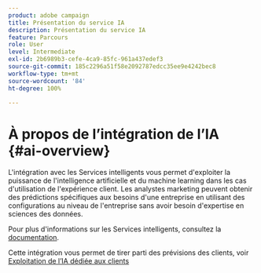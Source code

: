 ```yaml
---
product: adobe campaign
title: Présentation du service IA
description: Présentation du service IA
feature: Parcours
role: User
level: Intermediate
exl-id: 2b6989b3-cefe-4ca9-85fc-961a437edef3
source-git-commit: 185c2296a51f58e2092787edcc35ee9e4242bec8
workflow-type: tm+mt
source-wordcount: '84'
ht-degree: 100%

---
```


# À propos de l’intégration de l’IA {#ai-overview}

L&#39;intégration avec les Services intelligents vous permet d&#39;exploiter la puissance de l&#39;intelligence artificielle et du machine learning dans les cas d&#39;utilisation de l&#39;expérience client. Les analystes marketing peuvent obtenir des prédictions spécifiques aux besoins d&#39;une entreprise en utilisant des configurations au niveau de l&#39;entreprise sans avoir besoin d&#39;expertise en sciences des données.

Pour plus d&#39;informations sur les Services intelligents, consultez la [documentation](https://experienceleague.adobe.com/docs/experience-platform/intelligent-services/home.html?lang=fr).

Cette intégration vous permet de tirer parti des prévisions des clients, voir [Exploitation de l’IA dédiée aux clients](../ai-services/leveraging-customer-ai.md)

<!--* fatigue scores, see [Leveraging Journey AI](../ai-services/leveraging-fatigue-scores.md)-->
